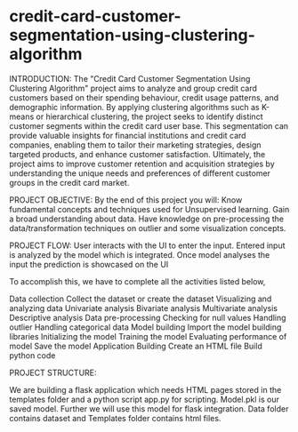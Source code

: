 # credit-card-customer-segmentation-using-clustering-algorithm
INTRODUCTION:
The "Credit Card Customer Segmentation Using Clustering Algorithm" project aims to analyze and group credit card customers based on their spending behaviour, credit usage patterns, and demographic information. By applying clustering algorithms such as K-means or hierarchical clustering, the project seeks to identify distinct customer segments within the credit card user base. This segmentation can provide valuable insights for financial institutions and credit card companies, enabling them to tailor their marketing strategies, design targeted products, and enhance customer satisfaction. Ultimately, the project aims to improve customer retention and acquisition strategies by understanding the unique needs and preferences of different customer groups in the credit card market.

PROJECT OBJECTIVE:
By the end of this project you will:
Know fundamental concepts and techniques used for Unsupervised learning.
Gain a broad understanding about data.
Have knowledge on pre-processing the data/transformation techniques on outlier and some visualization concepts.

PROJECT FLOW:
User interacts with the UI to enter the input.
Entered input is analyzed by the model which is integrated.
Once model analyses the input the prediction is showcased on the UI

To accomplish this, we have to complete all the activities listed below,

Data collection
Collect the dataset or create the dataset
Visualizing and analyzing data
Univariate analysis
Bivariate analysis
Multivariate analysis
Descriptive analysis
Data pre-processing
Checking for null values
Handling outlier
Handling categorical data
Model building
Import the model building libraries
Initializing the model
Training the model
Evaluating performance of model
Save the model
Application Building
Create an HTML file
Build python code

PROJECT STRUCTURE:

We are building a flask application which needs HTML pages stored in the templates folder and a python script app.py for scripting.
Model.pkl is our saved model. Further we will use this model for flask integration.
Data folder contains dataset and Templates  folder contains html files.
